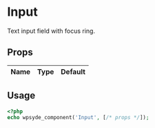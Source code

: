 # Input

Text input field with focus ring.

## Props

| Name | Type | Default |
|------|------|---------|


## Usage

```php
<?php
echo wpsyde_component('Input', [/* props */]);
```
